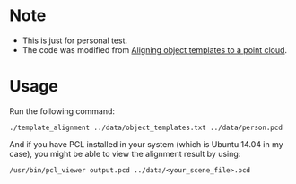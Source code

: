 # Note

* This is just for personal test.
* The code was modified from [Aligning object templates to a point cloud](http://www.pointclouds.org/documentation/tutorials/template_alignment.php).

# Usage

Run the following command:

`./template_alignment ../data/object_templates.txt ../data/person.pcd`

And if you have PCL installed in your system (which is Ubuntu 14.04 in my case), you might be able to view the alignment result by using:

`/usr/bin/pcl_viewer output.pcd ../data/<your_scene_file>.pcd `

